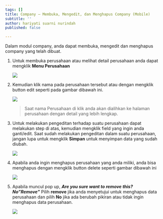 ```yaml
---
tags: []
title: Company – Membuka, Mengedit, dan Menghapus Company (Mobile)
subtitle: ''
author: hariyati suarni nurindah
published: false

---
```

Dalam modul company, anda dapat membuka, mengedit dan menghapus company yang telah dibuat.

1. Untuk membuka perusahaan atau melihat detail perusahaan anda dapat mengklik **Menu Perusahaan** 

   ![](/uploads/membukamengeditcompanymobile1.jpeg)
2. Kemudian klik nama pada perusahaan tersebut atau dengan mengklik button edit seperti pada gambar dibawah ini.

   ![](/uploads/membukamengeditcompanymobile2.jpeg)

   > Saat nama Perusahaan di klik anda akan dialihkan ke halaman perusahaan dengan detail yang lebih lengkap. 
3. Untuk melakukan pengeditan terhadap suatu perusahaan dapat melakukan step di atas, kemudian mengklik field yang ingin anda ganti/edit. Saat sudah melakukan pengeditan dalam suatu perusahaan, jangan lupa untuk mengklik **Simpan** untuk menyimpan data yang sudah diubah.

   ![](/uploads/membukamengeditcompanymobile3.jpeg)
4. Apabila anda ingin menghapus perusahaan yang anda miliki, anda bisa menghapus dengan mengklik button delete seperti gambar dibawah ini

   ![](/uploads/membukamengeditcompanymobile4.jpeg)
5. Apabila muncul pop up, **_Are you sure want to remove this? No”Remove”_** Pilih **remove** jika anda menyetujui untuk menghapus data perusahaan dan pilih **No** jika ada berubah pikiran atau tidak ingin menghapus data perusahaan.

   ![](/uploads/membukamengeditcompanymobile5.jpeg)